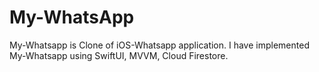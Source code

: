 # My-WhatsApp
My-Whatsapp is Clone of iOS-Whatsapp application.
I have implemented My-Whatsapp using SwiftUI, MVVM, Cloud Firestore.
